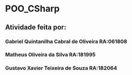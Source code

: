 # POO_CSharp
## Atividade feita por:

### Gabriel Quintanilha Cabral de Oliveira RA:061808
### Matheus Oliveira da Silva RA:181995
### Gustavo Xavier Teixeira de Souza RA:182064

